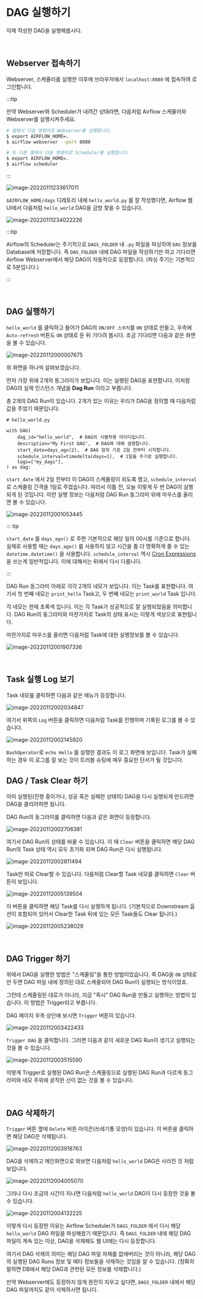 
# DAG 실행하기

이제 작성한 DAG을 실행해봅시다.

<br>

## Webserver 접속하기

Webserver, 스케쥴러를 실행한 이후에 브라우저에서 `localhost:8080` 에 접속하여 로그인합니다.

:::tip

만약 Webserver와 Scheduler가 내려간 상태라면, 다음처럼 Airflow 스케쥴러와 Webserver를 실행시켜주세요.

```bash
# 셸에서 다음 명령어로 Webserver를 실행합니다.
$ export AIRFLOW_HOME=.
$ airflow webserver --port 8080

# 또 다른 셸에서 다음 명령어로 Scheduler를 실행합니다.
$ export AIRFLOW_HOME=.
$ airflow scheduler
```

:::

![image-20220111233617011](./image-20220111233617011.png)

`$AIRFLOW_HOME/dags` 디레토리 내에 `hello_world.py` 를 잘 작성했다면, Airflow 웹 UI에서 다음처럼 `hello_world` DAG을 금방 찾을 수 있습니다.

![image-20220111234022226](./image-20220111234022226.png)

:::tip

Airflow의 Scheduler는 주기적으로 `DAGS_FOLDER` 내 `.py` 파일을 파싱하여 `DAG` 정보를 Database에 저장합니다. 즉 `DAG_FOLDER` 내에 DAG 파일을 작성하기만 하고 기다리면 Airflow Webserver에서 해당 DAG이 자동적으로 등장합니다. (파싱 주기는 기본적으로 5분입니다.)

:::

<br>

## DAG 실행하기

`hello_world` 를 클릭하고 들어가 DAG의 `ON/OFF 스위치`를 `ON` 상태로 만들고, 우측에 `Auto-refresh` 버튼도 `ON` 상태로 둔 뒤 기다려 봅시다. 조금 기다리면 다음과 같은 화면을 볼 수 있습니다.

![image-20220112000007675](./image-20220112000007675.png)

위 화면을 하나씩 살펴보겠습니다.

먼저 가장 위에 2개의 동그라미가 보입니다. 이는 실행된 DAG을 표현합니다. 이처럼 DAG의 실제 인스턴스 개념을 **Dag Run** 이라고 부릅니다.

총 2개의 DAG Run이 있습니다. 2개가 있는 이유는 우리가 DAG을 정의할 때 다음처럼 값을 주었기 때문입니다.

```python{6-7}
# hello_world.py

with DAG(
    dag_id="hello_world",  # DAG의 식별자용 아이디입니다.
    description="My First DAG",  # DAG에 대해 설명합니다.
    start_date=days_ago(2),  # DAG 정의 기준 2일 전부터 시작합니다.
    schedule_interval=timedelta(days=1),  # 1일을 주기로 실행합니다.
    tags=["my_dags"],
) as dag:
```

`start_date` 에서 2일 전부터 이 DAG이 스케줄링이 되도록 했고, `schedule_interval` 로 스케줄링 간격을 1일로 주었습니다. 따라서 이틀 전, 오늘 이렇게 두 번 DAG이 실행되게 된 것입니다. 이런 실행 정보는 다음처럼 DAG Run 동그라미 위에 마우스를 올리면 볼 수 있습니다.

![image-20220112001053445](./image-20220112001053445.png)

::: tip

`start_date` 를 `days_ago()` 로 주면 기본적으로 해당 일의 00시를 기준으로 합니다.
실제로 사용할 때는 `days_ago()` 를 사용하지 않고 시간을 좀 더 명확하게 줄 수 있는 `datetime.datetime()` 을 사용합니다. `schedule_interval` 역시 [Cron Expressions](https://docs.oracle.com/cd/E12058_01/doc/doc.1014/e12030/cron_expressions.htm)을 쓰는게 일반적입니다. 이에 대해서는 뒤에서 다시 다룹니다.

:::

DAG Run 동그라미 아래로 각각 2개의 네모가 보입니다. 이는 Task를 표현합니다. 여기서 첫 번째 네모는 `print_hello` Task고, 두 번째 네모는 `print_world` Task 입니다.

각 네모는 현재 초록색 입니다. 이는 각 Task가 성공적으로 잘 실행되었음을 의미합니다. DAG Run의 동그라미와 마찬가지로 Task의 상태 표시는 이렇게 색상으로 표현됩니다.

마찬가지로 마우스를 올리면 다음처럼 Task에 대한 실행정보를 볼 수 있습니다.

![image-20220112001907336](./image-20220112001907336.png)

<br>

## Task 실행 Log 보기

Task 네모를 클릭하면 다음과 같은 메뉴가 등장합니다.

![image-20220112002034847](./image-20220112002034847.png)

여기서 위쪽의 `Log` 버튼을 클릭하면 다음처럼 Task를 진행하며 기록된 로그를 볼 수 있습니다.

![image-20220112002145920](./image-20220112002145920.png)

`BashOperator`로 `echo Hello` 를 실행한 결과도 이 로그 화면에 보입니다. Task가 실패하는 경우 이 로그를 잘 보는 것이 트러블 슈팅에 매우 중요한 단서가 될 것입니다.



## DAG / Task Clear 하기

이미 실행된(진행 중이거나, 성공 혹은 실패한 상태의) DAG을 다시 실행되게 만드려면 DAG을 클리어하면 됩니다.

DAG Run의 동그라미를 클릭하면 다음과 같은 화면이 등장합니다.

![image-20220112002706381](./image-20220112002706381.png)

여기서 DAG Run의 상태를 바꿀 수 있습니다. 이 때 `Clear` 버튼을 클릭하면 해당 DAG Run의 Task 상태 역시 모두 초기화 되며 DAG Run은 다시 실행됩니다.

![image-20220112002811494](./image-20220112002811494.png)

Task만 따로 Clear할 수 있습니다. 다음처럼 Clear할 Task 네모를 클릭하면 `Clear` 버튼이 보입니다.

![image-20220112005139504](./image-20220112005139504.png)

이 버튼을 클릭하면 해당 Task를 다시 실행하게 됩니다. (기본적으로 Downstream 옵션이 포함되어 있어서 Clear한 Task 뒤에 있는 모든 Task들도 Clear 됩니다.)

![image-20220112005238029](./image-20220112005238029.png)

<br>

## DAG Trigger 하기

위에서 DAG을 실행한 방법은 "스케줄링"을 통한 방법이었습니다. 즉 DAG을 `ON` 상태로만 두면 DAG 파일 내에 정의된 대로 스케줄되어 DAG Run이 실행되는 방식이었죠.

그런데 스케줄링된 대로가 아니라, 지금 "즉시" DAG Run을 만들고 실행하는 방법이 있습니다. 이 방법은 Trigger라고 부릅니다.

DAG 페이지 우측 상단에 보시면 `Trigger` 버튼이 있습니다.

![image-20220112003422433](./image-20220112003422433.png)

`Trigger DAG` 을 클릭합니다. 그러면 다음과 같이 새로운 DAG Run이 생기고 실행되는 것을 볼 수 있습니다.

![image-20220112003515590](./image-20220112003515590.png)

이렇게 Trigger로 실행된 DAG Run은 스케줄링으로 실행된 DAG Run과 다르게 동그라미와 네모 주위에 굵직한 선이 없는 것을 볼 수 있습니다.

<br>

## DAG 삭제하기

`Trigger` 버튼 옆에 `Delete` 버튼 아이콘(쓰레기통 모양)이 있습니다. 이 버튼을 클릭하면 해당 DAG은 삭제됩니다.

![image-20220112003918763](./image-20220112003918763.png)

DAG을 삭제하고 메인화면으로 와보면 다음처럼 `hello_world` DAG은 사라진 것 처럼 보입니다.

![image-20220112004005070](./image-20220112004005070.png)

그러나 다시 조금의 시간이 지나면 다음처럼 `hello_world` DAG이 다시 등장한 것을 볼 수 있습니다.

![image-20220112004132225](./image-20220112004132225.png)

이렇게 다시 등장한 이유는 Airflow Scheduler가 `DAGS_FOLDER` 에서 다시 해당 `hello_world` DAG 파일을 파싱해왔기 때문입니다. 즉 `DAGS_FOLDER` 내에 해당 DAG 파일이 계속 있는 이상, DAG을 삭제해도 웹 UI에는 다시 등장합니다.

여기서 DAG 삭제의 의미는 해당 DAG 파일 자체를 없애버리는 것이 아니라, 해당 DAG의 실행된 DAG Runs 정보 및 메타 정보들을 삭제하는 것임을 알 수 있습니다. (정확히 말하면 DB에서 해당 DAG과 관련된 모든 정보를 삭제합니다.)

만약 Webserver에도 등장하지 않게 완전히 지우고 싶다면, `DAGS_FOLDER` 내에서 해당 DAG 파일까지도 같이 삭제하시면 됩니다.
